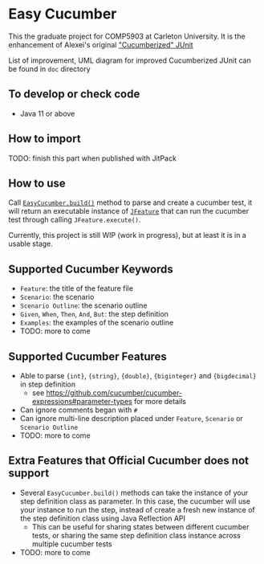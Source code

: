 # Easy Cucumber

This the graduate project for COMP5903 at Carleton University. It is the enhancement of Alexei's original ["Cucumberized" JUnit](https://github.com/alexeikrumshyn/cucumberized-junit)

List of improvement, UML diagram for improved Cucumberized JUnit can be found in `doc` directory

## To develop or check code

- Java 11 or above

## How to import

TODO: finish this part when published with JitPack

## How to use

Call [`EasyCucumber.build()`](src/main/java/scs/comp5903/cucumber/EasyCucumber.java) method to parse and create a
cucumber test,
it will return an executable instance of [`JFeature`](src/main/java/scs/comp5903/cucumber/execution/JFeature.java) that
can run the cucumber test through calling `JFeature.execute()`.

Currently, this project is still WIP (work in progress), but at least it is in a usable stage.

## Supported Cucumber Keywords

- `Feature`: the title of the feature file
- `Scenario`: the scenario
- `Scenario Outline`: the scenario outline
- `Given`, `When`, `Then`, `And`, `But`: the step definition
- `Examples`: the examples of the scenario outline
- TODO: more to come

## Supported Cucumber Features

- Able to parse `{int}`, `{string}`, `{double}`, `{biginteger}` and `{bigdecimal}` in step definition
  - see https://github.com/cucumber/cucumber-expressions#parameter-types for more details
- Can ignore comments began with `#`
- Can ignore multi-line description placed under `Feature`, `Scenario` or `Scenario Outline`
- TODO: more to come

## Extra Features that Official Cucumber does not support

- Several `EasyCucumber.build()` methods can take the instance of your step definition class as parameter. In this case,
  the cucumber will use your instance to run the step, instead of create a fresh new instance of the step definition
  class using Java Reflection API
    - This can be useful for sharing states between different cucumber tests,
      or sharing the same step definition class instance across multiple cucumber tests
- TODO: more to come